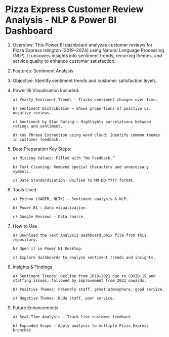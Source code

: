 # Pizza Express Customer Review Analysis - NLP & Power BI Dashboard


1. Overview: This Power BI dashboard analyzes customer reviews for Pizza Express Islington (2019–2024) using Natural Language Processing (NLP). It uncovers insights into sentiment trends, recurring themes, and service quality to enhance customer satisfaction.


2. Features: Sentiment Analysis


3. Objective: Identify sentiment trends and customer satisfaction levels.


4. Power Bi Visualisation Included:

       a) Yearly Sentiment Trends – Tracks sentiment changes over time.

       b) Sentiment Distribution – Shows proportions of positive vs. negative reviews.

       c) Sentiment by Star Rating – Highlights correlations between ratings and sentiment.

       d) Key Phrase Extraction using word cloud: Identify common themes in customer feedback.


5. Data Preparation Key Steps:

       a) Missing Values: Filled with “No Feedback.”

       b) Text Cleaning: Removed special characters and unnecessary symbols.

       c) Date Standardization: Unified to MM-DD-YYYY format.


6. Tools Used

       a) Python (VADER, NLTK) – Sentiment analysis & NLP.

       b) Power BI – Data visualization.

       c) Google Reviews – Data source.


7. How to Use

       a) Download the Text Analysis Dashboard.pbix file from this repository.

       b) Open it in Power BI Desktop.

       c) Explore dashboards to analyze sentiment trends and insights.


8. Insights & Findings

       a) Sentiment Trends: Decline from 2019–2021 due to COVID-19 and staffing issues, followed by improvement from 2022 onwards.

       b) Positive Themes: Friendly staff, great atmosphere, good service.

       c) Negative Themes: Rude staff, poor service.


9. Future Enhancements

       a) Real-Time Analysis – Track live customer feedback.

       b) Expanded Scope – Apply analysis to multiple Pizza Express branches.



